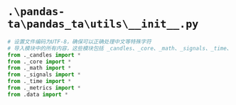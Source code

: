 # `.\pandas-ta\pandas_ta\utils\__init__.py`

```py
# 设置文件编码为UTF-8，确保可以正确处理中文等特殊字符
# 导入模块中的所有内容，这些模块包括 _candles、_core、_math、_signals、_time、_metrics 和 data
from ._candles import *
from ._core import *
from ._math import *
from ._signals import *
from ._time import *
from ._metrics import *
from .data import *
```